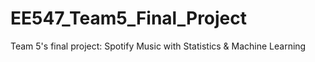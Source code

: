 # EE547_Team5_Final_Project
Team 5's final project: Spotify Music with Statistics &amp; Machine Learning
